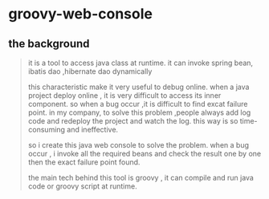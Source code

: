 groovy-web-console
================


the background
--------------

>it is a tool to  access java class at runtime.
>it can invoke spring bean, ibatis dao ,hibernate dao dynamically
>
>this characteristic make it very useful to debug online.
>when a java project deploy online , it is very difficult to access its inner component.
>so when a bug occur ,it is difficult to find excat failure point.
>in my company, to solve this problem ,people always add log code and redeploy the project and watch the log.
>this way is so time-consuming and ineffective.
>
>so i create this java web console to solve the problem.
>when a bug occur , i invoke all the required beans and check the result one by one 
>then the exact failure point found.
>
>
>the main tech behind this tool is groovy , it can compile and  run java code or groovy script at runtime.



